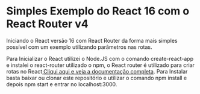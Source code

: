 # Simples Exemplo do React 16 com o React Router v4
	
Iniciando o React versão 16 com React Router da forma mais simples possível com um exemplo utilizando parâmetros nas rotas.

Para Inicializar o React utilizei o Node.JS com o comando create-react-app e instalei o react-router utilizado o npm, o React router é utilizado para criar rotas no React,[Cliqui aqui e veja a documentação completa](https://reacttraining.com/react-router/web/example/basic). 
Para Instalar basta baixar ou clonar este repositório e utilizar o comando npm install e depois npm start e entrar no localhost:3000.

